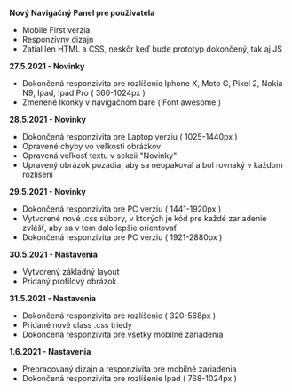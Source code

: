   **Nový Navigačný Panel pre používatela**

  - Mobile First verzia   
  - Responzívny dizajn   
  - Zatial len HTML a CSS, neskôr keď bude prototyp dokončený, tak aj JS  
      
      
**27.5.2021 - Novinky**  

  - Dokončená responzivita pre rozlíšenie Iphone X, Moto G, Pixel 2, Nokia N9, Ipad, Ipad Pro ( 360-1024px )
  - Zmenené Ikonky v navigačnom bare ( Font awesome )       

**28.5.2021 - Novinky**   
  - Dokončená responzivita pre Laptop verziu ( 1025-1440px )
  - Opravené chyby vo veľkosti obrázkov 
  - Opravená veľkosť textu v sekcii "Novinky"
  - Upravený obrázok pozadia, aby sa neopakoval a bol rovnaký v každom rozlíšení  

**29.5.2021 - Novinky**   
  - Dokončená responzivita pre PC verziu ( 1441-1920px )
  - Vytvorené nové .css súbory, v ktorých je kód pre každé zariadenie zvlášť, aby sa v tom dalo lepšie orientovať
  - Dokončená responzivita pre PC verziu ( 1921-2880px )   

**30.5.2021 - Nastavenia**     
  - Vytvorený základný layout
  - Pridaný profilový obrázok

**31.5.2021 - Nastavenia**       
  - Dokončená responzivita pre rozlíšenie ( 320-568px ) 
  - Pridané nové class .css triedy
  - Dokončená responzivita pre všetky mobilné zariadenia 

**1.6.2021 - Nastavenia**       
  - Prepracovaný dizajn a responzivita pre mobilné zariadenia   
  - Dokončená responzivita pre rozlíšenie Ipad ( 768-1024px )

  
  
